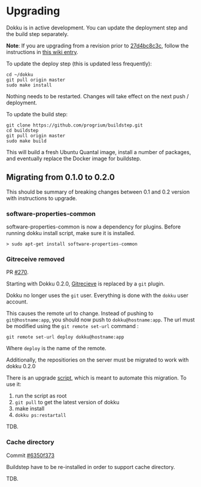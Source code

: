 # Upgrading

Dokku is in active development. You can update the deployment step and the build step separately.

**Note**: If you are upgrading from a revision prior to [27d4bc8c3c](https://github.com/progrium/dokku/commit/27d4bc8c3c19fe580ef3e65f2f85b85101cd83e4), follow the instructions in [this wiki entry](https://github.com/progrium/dokku/wiki/Migrating-to-Dokku-0.2.0).

To update the deploy step (this is updated less frequently):

```shell
cd ~/dokku
git pull origin master
sudo make install
```

Nothing needs to be restarted. Changes will take effect on the next push / deployment.

To update the build step:

```shell
git clone https://github.com/progrium/buildstep.git
cd buildstep
git pull origin master
sudo make build
```

This will build a fresh Ubuntu Quantal image, install a number of packages, and
eventually replace the Docker image for buildstep.

## Migrating from 0.1.0 to 0.2.0

This should be summary of breaking changes between 0.1 and 0.2 version with instructions to upgrade.

### software-properties-common

software-properties-common is now a dependency for plugins. Before running dokku install script, make sure it is installed.

```shell
> sudo apt-get install software-properties-common
```

### Gitreceive removed

PR [#270](https://github.com/progrium/dokku/pull/270).

Starting with Dokku 0.2.0, [Gitrecieve](https://github.com/progrium/gitreceive) is replaced by a `git` plugin.

Dokku no longer uses the `git` user. Everything is done with the `dokku` user account.

This causes the remote url to change. Instead of pushing to `git@hostname:app`, you should now push to `dokku@hostname:app`.
The url must be modified using the `git remote set-url` command :

    git remote set-url deploy dokku@hostname:app

Where `deploy` is the name of the remote.

Additionally, the repositiories on the server must be migrated to work with dokku 0.2.0

There is an upgrade [script](https://gist.github.com/plietar/7201430), which is meant to automate this migration. To use it:

1. run the script as root
2. `git pull` to get the latest version of dokku
3. make install
4. `dokku ps:restartall`

TDB.

### Cache directory

Commit [#6350f373](https://github.com/progrium/dokku/commit/6350f373be2cef4f3bb90912099e1be6196522d1)

Buildstep have to be re-installed in order to support cache directory.

TDB.
